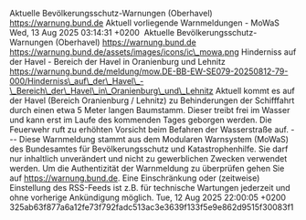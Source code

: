 Aktuelle Bevölkerungsschutz-Warnungen (Oberhavel) https://warnung.bund.de Aktuell vorliegende Warnmeldungen - MoWaS Wed, 13 Aug 2025 03:14:31 +0200 ![]() Aktuelle Bevölkerungsschutz-Warnungen (Oberhavel) https://warnung.bund.de https://warnung.bund.de/assets/images/icons/ic\_mowa.png Hinderniss auf der Havel - Bereich der Havel in Oranienburg und Lehnitz https://warnung.bund.de/meldung/mow.DE-BB-EW-SE079-20250812-79-000/Hinderniss\_auf\_der\_Havel\_-\_Bereich\_der\_Havel\_in\_Oranienburg\_und\_Lehnitz Aktuell kommt es auf der Havel (Bereich Oranienburg / Lehnitz) zu Behinderungen der Schifffahrt durch einen etwa 5 Meter langen Baumstamm. Dieser treibt frei im Wasser und kann erst im Laufe des kommenden Tages geborgen werden. Die Feuerwehr ruft zu erhöhten Vorsicht beim Befahren der Wasserstraße auf. ---
Diese Warnmeldung stammt aus dem Modularen Warnsystem (MoWaS) des Bundesamtes für Bevölkerungsschutz und Katastrophenhilfe.
Sie darf nur inhaltlich unverändert und nicht zu gewerblichen Zwecken verwendet werden.
Um die Authentizität der Warnmeldung zu überprüfen gehen Sie auf https://warnung.bund.de.
Eine Einschränkung oder (zeitweise) Einstellung des RSS-Feeds ist z.B. für technische Wartungen jederzeit und ohne vorherige Ankündigung möglich. Tue, 12 Aug 2025 22:00:05 +0200 325ab63f877a6a12fe73f792fadc513ac3e3639f133f5e9e862d9515f30083f1
